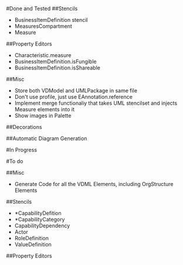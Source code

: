 #Done and Tested
##Stencils
 - BusinessItemDefinition stencil
 - MeasuresCompartment
 - Measure

##Property Editors
 - Characteristic.measure
 - BusinessItemDefinition.isFungible
 - BusinessItemDefinition.isShareable
 
##Misc
 - Store both VDModel and UMLPackage in same file
 - Don't use profile, just use EAnnotation.reference
 - Implement merge functionaliy that takes UML stencilset and injects Measure elements into it
 - Show images in Palette

##Decorations

##Automatic Diagram Generation
 
#In Progress

#To do

##Misc
 - Generate Code for all the VDML Elements, including OrgStructure Elements
 
 
##Stencils
 - *CapabilityDefition
 - *CapabilityCategory
 - CapabilityDependency
 - Actor
 - RoleDefinition
 - ValueDefinition

##Property Editors
 

